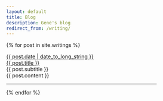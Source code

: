 ```yaml
---
layout: default
title: Blog
description: Gene's blog
redirect_from: /writing/
---
```


{% for post in site.writings %}
<div id="work">
	<div id="blog_date" class="post">
		<a href="{{post.url}}">{{ post.date | date_to_long_string }}</a>
	</div>
	<div id="blog_title" class="post">
		<a href="{{post.url}}">{{ post.title }}</a>
	</div>
	<div id="blog_subtitle" class="post">
		{{ post.subtitle }}
	</div>
	<div id="blog_post" class="post">
		{{ post.content }}
	</div>
</div>
<hr width="80%">
{% endfor %}
